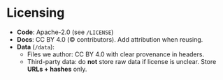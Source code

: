 
# Licensing

- **Code**: Apache-2.0 (see `/LICENSE`)
- **Docs**: CC BY 4.0 (© contributors). Add attribution when reusing.
- **Data** (`/data`):
  - Files we author: CC BY 4.0 with clear provenance in headers.
  - Third-party data: do **not** store raw data if license is unclear. Store **URLs + hashes** only.
